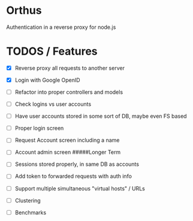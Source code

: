 Orthus
======

Authentication in a reverse proxy for node.js


TODOS / Features
=====
- [x] Reverse proxy all requests to another server
- [x] Login with Google OpenID
- [ ] Refactor into proper controllers and models
- [ ] Check logins vs user accounts
- [ ] Have user accounts stored in some sort of DB, maybe even FS based
- [ ] Proper login screen
- [ ] Request Account screen including a name  
- [ ] Account admin screen
#####Longer Term
- [ ] Sessions stored properly, in same DB as accounts
- [ ] Add token to forwarded requests with auth info
- [ ] Support multiple simultaneous "virtual hosts" / URLs
- [ ] Clustering
- [ ] Benchmarks

